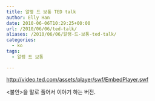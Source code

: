 ```yaml
---
title: 알랭 드 보통 TED talk
author: Elly Han
date: 2010-06-06T10:29:25+00:00
url: /2010/06/06/ted-talk/
aliases: /2010/06/06/알랭-드-보통-ted-talk/
categories:
  - ko
tags:
  - 알랭 드 보통

---
```

<http://video.ted.com/assets/player/swf/EmbedPlayer.swf>

<불안>을 말로 풀어서 이야기 하는 버전.